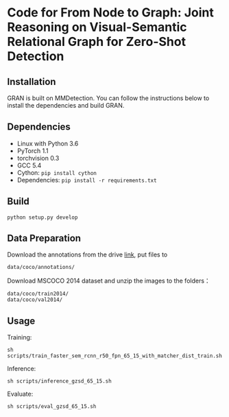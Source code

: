 # Code for **From Node to Graph: Joint Reasoning on Visual-Semantic Relational Graph for Zero-Shot Detection** 

## Installation
GRAN is built on MMDetection. You can follow the instructions below to install the dependencies and build GRAN.

## Dependencies
+ Linux with Python 3.6
+ PyTorch 1.1
+ torchvision 0.3
+ GCC 5.4
+ Cython: `pip install cython`
+ Dependencies: `pip install -r requirements.txt`

## Build
``` 
python setup.py develop
```

## Data Preparation
Download the annotations from the drive [link](https://drive.google.com/drive/folders/1NMtL_bbDJPHVrBkmvJKo6IYut8yJ463N?usp=sharing), put files to
```
data/coco/annotations/
```

Download MSCOCO 2014 dataset and unzip the images to the folders： 
```
data/coco/train2014/
data/coco/val2014/
```

## Usage
Training:
```
sh scripts/train_faster_sem_rcnn_r50_fpn_65_15_with_matcher_dist_train.sh
```
Inference:
```
sh scripts/inference_gzsd_65_15.sh
```
Evaluate:
```
sh scripts/eval_gzsd_65_15.sh
```